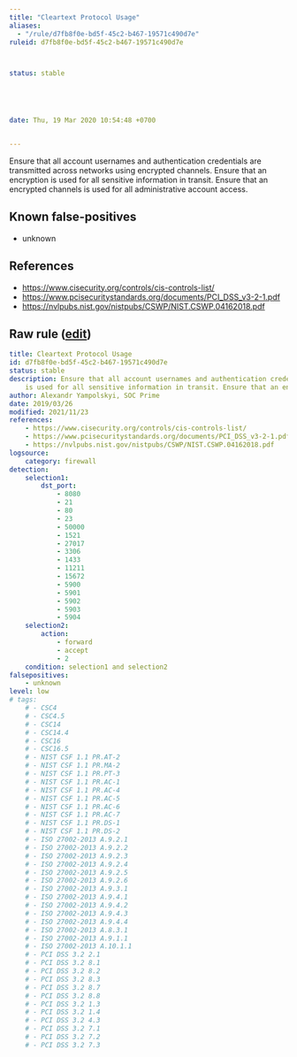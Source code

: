 ```yaml
---
title: "Cleartext Protocol Usage"
aliases:
  - "/rule/d7fb8f0e-bd5f-45c2-b467-19571c490d7e"
ruleid: d7fb8f0e-bd5f-45c2-b467-19571c490d7e



status: stable





date: Thu, 19 Mar 2020 10:54:48 +0700


---
```


Ensure that all account usernames and authentication credentials are transmitted across networks using encrypted channels. Ensure that an encryption is used for all sensitive information in transit. Ensure that an encrypted channels is used  for all administrative account access.

<!--more-->


## Known false-positives

* unknown



## References

* https://www.cisecurity.org/controls/cis-controls-list/
* https://www.pcisecuritystandards.org/documents/PCI_DSS_v3-2-1.pdf
* https://nvlpubs.nist.gov/nistpubs/CSWP/NIST.CSWP.04162018.pdf


## Raw rule ([edit](https://github.com/SigmaHQ/sigma/edit/master/rules/compliance/firewall_cleartext_protocols.yml))
```yaml
title: Cleartext Protocol Usage
id: d7fb8f0e-bd5f-45c2-b467-19571c490d7e
status: stable
description: Ensure that all account usernames and authentication credentials are transmitted across networks using encrypted channels. Ensure that an encryption
    is used for all sensitive information in transit. Ensure that an encrypted channels is used  for all administrative account access.
author: Alexandr Yampolskyi, SOC Prime
date: 2019/03/26
modified: 2021/11/23
references:
    - https://www.cisecurity.org/controls/cis-controls-list/
    - https://www.pcisecuritystandards.org/documents/PCI_DSS_v3-2-1.pdf
    - https://nvlpubs.nist.gov/nistpubs/CSWP/NIST.CSWP.04162018.pdf
logsource:
    category: firewall
detection:
    selection1:
        dst_port:
            - 8080
            - 21
            - 80
            - 23
            - 50000
            - 1521
            - 27017
            - 3306
            - 1433
            - 11211
            - 15672
            - 5900
            - 5901
            - 5902
            - 5903
            - 5904
    selection2:
        action:
            - forward
            - accept
            - 2
    condition: selection1 and selection2
falsepositives:
    - unknown
level: low
# tags:
    # - CSC4
    # - CSC4.5
    # - CSC14
    # - CSC14.4
    # - CSC16
    # - CSC16.5
    # - NIST CSF 1.1 PR.AT-2
    # - NIST CSF 1.1 PR.MA-2
    # - NIST CSF 1.1 PR.PT-3
    # - NIST CSF 1.1 PR.AC-1
    # - NIST CSF 1.1 PR.AC-4
    # - NIST CSF 1.1 PR.AC-5
    # - NIST CSF 1.1 PR.AC-6
    # - NIST CSF 1.1 PR.AC-7
    # - NIST CSF 1.1 PR.DS-1
    # - NIST CSF 1.1 PR.DS-2
    # - ISO 27002-2013 A.9.2.1
    # - ISO 27002-2013 A.9.2.2
    # - ISO 27002-2013 A.9.2.3
    # - ISO 27002-2013 A.9.2.4
    # - ISO 27002-2013 A.9.2.5
    # - ISO 27002-2013 A.9.2.6
    # - ISO 27002-2013 A.9.3.1
    # - ISO 27002-2013 A.9.4.1
    # - ISO 27002-2013 A.9.4.2
    # - ISO 27002-2013 A.9.4.3
    # - ISO 27002-2013 A.9.4.4
    # - ISO 27002-2013 A.8.3.1
    # - ISO 27002-2013 A.9.1.1
    # - ISO 27002-2013 A.10.1.1
    # - PCI DSS 3.2 2.1
    # - PCI DSS 3.2 8.1
    # - PCI DSS 3.2 8.2
    # - PCI DSS 3.2 8.3
    # - PCI DSS 3.2 8.7
    # - PCI DSS 3.2 8.8
    # - PCI DSS 3.2 1.3
    # - PCI DSS 3.2 1.4
    # - PCI DSS 3.2 4.3
    # - PCI DSS 3.2 7.1
    # - PCI DSS 3.2 7.2
    # - PCI DSS 3.2 7.3
```

